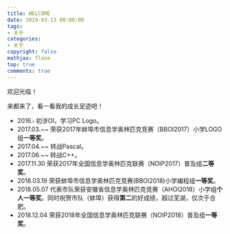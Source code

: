 ```yaml
---
title: WELCOME
date: 2019-03-13 08:00:00
tags:
- 关于
categories:
- 关于
copyright: false
mathjax: flase
top: true
comments: true
---
```


欢迎光临！

<!--more-->

来都来了，看一看我的成长足迹吧！

- 2016.~~.~~  初涉OI，学习PC Logo。
- 2017.03.~~ 荣获2017年蚌埠市信息学奥林匹克竞赛（BBOI2017）小学LOGO组**一等奖**。
- 2017.04.~~  转战Pascal。
- 2017.06.~~  转战C++。
- 2017.11.30 荣获2017年全国信息学奥林匹克联赛（NOIP2017）普及组**二等奖**。
- 2018.03.19 荣获蚌埠市信息学奥林匹克竞赛(BBOI2018)小学编程组**一等奖**。
- 2018.05.07 代表市队荣获安徽省信息学奥林匹克竞赛（AHOI2018）小学组**个人一等奖**。同时祝贺市队（蚌埠）获得**第二**的好成绩，超过芜湖，仅次于合肥。
- 2018.12.04 荣获2018年全国信息学奥林匹克联赛（NOIP2018）普及组**一等奖**。